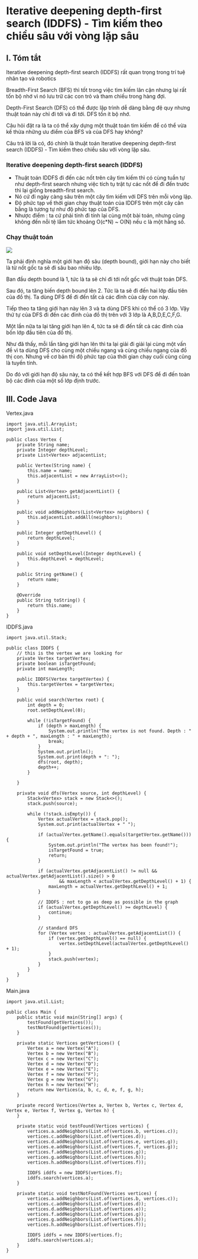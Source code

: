 # Iterative deepening depth-first search (IDDFS) - Tìm kiếm theo chiều sâu với vòng lặp sâu

## I. Tóm tắt

Iterative deepening depth-first search (IDDFS) rất quan trọng trong trí tuệ nhân tạo và robotics

Breadth-First Search (BFS) thì tốt trong việc tìm kiếm lân cận nhưng lại rất tốn bộ nhớ vì nó lưu trữ các con trỏ và tham chiếu trong hàng đợi.

Depth-First Search (DFS) có thể được lập trình dễ dàng bằng đệ quy nhưng thuật toán này chỉ đi tới và đi tới. DFS tốn ít bộ nhớ.

Câu hỏi đặt ra là ta có thể xây dựng một thuật toán tìm kiếm để có thể vừa kế thừa những ưu điểm của BFS và của DFS hay không?

Câu trả lời là có, đó chính là thuật toán Iterative deepening depth-first search (IDDFS) - Tìm kiếm theo chiều sâu với vòng lặp sâu.

### Iterative deepening depth-first search (IDDFS)

- Thuật toán IDDFS đi đến các nốt trên cây tìm kiếm thì có cùng tuần tự như depth-first search nhưng việc tích tụ trật tự các nốt để đi đến trước thì lại giống breadth-first search.
- Nó cứ đi ngày càng sâu trên một cây tìm kiếm với DFS trên mỗi vòng lặp.
- Độ phức tạp về thời gian chạy thuật toán của IDDFS trên một cây cân bằng là tương tự như độ phức tạp của DFS.
- Nhược điểm : ta cứ phải tính đi tính lại cùng một bài toán, nhưng cũng không đến nỗi tệ lắm tức khoảng O(c*N) ~ O(N) nếu c là một hằng số.

### Chạy thuật toán

![](diagrams/graph2.svg)

Ta phải định nghĩa một giới hạn độ sâu (depth bound), giới hạn này cho biết là từ nốt gốc ta sẽ đi sâu bao nhiêu lớp.

Ban đầu depth bound là 1, tức là ta sẽ chỉ đi tới nốt gốc với thuật toán DFS. 

Sau đó, ta tăng biến depth bound lên 2. Tức là ta sẽ đi đến hai lớp đầu tiên của đồ thị. Ta dùng DFS để đi đến tất cả các đỉnh của cây con này.

Tiếp theo ta tăng giới hạn này lên 3 và ta dùng DFS khi có thể có 3 lớp. Vậy thứ tự của DFS đi đến các đỉnh của đồ thị trên với 3 lớp là A,B,D,E,C,F,G.

Một lần nữa ta lại tăng giới hạn lên 4, tức ta sẽ đi đến tất cả các đỉnh của bốn lớp đầu tiên của đồ thị.

Như đã thấy, mỗi lần tăng giới hạn lên thì ta lại giải đi giải lại cùng một vấn đề vì ta dùng DFS cho cùng một chiều ngang và cùng chiều ngang của đồ thị con. Nhưng về cơ bản thì độ phức tạp của thời gian chạy cuối cùng cũng là tuyến tính.

Do đó với giới hạn độ sâu này, ta có thể kết hợp BFS với DFS để đi đến toàn bộ các đỉnh của một số lớp định trước. 


## III. Code Java

Vertex.java
````
import java.util.ArrayList;
import java.util.List;

public class Vertex {
    private String name;
    private Integer depthLevel;
    private List<Vertex> adjacentList;

    public Vertex(String name) {
        this.name = name;
        this.adjacentList = new ArrayList<>();
    }

    public List<Vertex> getAdjacentList() {
        return adjacentList;
    }

    public void addNeighbors(List<Vertex> neighbors) {
        this.adjacentList.addAll(neighbors);
    }

    public Integer getDepthLevel() {
        return depthLevel;
    }

    public void setDepthLevel(Integer depthLevel) {
        this.depthLevel = depthLevel;
    }

    public String getName() {
        return name;
    }

    @Override
    public String toString() {
        return this.name;
    }
}
````

IDDFS.java
````
import java.util.Stack;

public class IDDFS {
    // this is the vertex we are looking for
    private Vertex targetVertex;
    private boolean isTargetFound;
    private int maxLength;

    public IDDFS(Vertex targetVertex) {
        this.targetVertex = targetVertex;
    }

    public void search(Vertex root) {
        int depth = 0;
        root.setDepthLevel(0);

        while (!isTargetFound) {
            if (depth > maxLength) {
                System.out.println("The vertex is not found. Depth : " + depth + ", maxLength : " + maxLength);
                break;
            }
            System.out.println();
            System.out.print(depth + ": ");
            dfs(root, depth);
            depth++;
        }

    }

    private void dfs(Vertex source, int depthLevel) {
        Stack<Vertex> stack = new Stack<>();
        stack.push(source);

        while (!stack.isEmpty()) {
            Vertex actualVertex = stack.pop();
            System.out.print(actualVertex + " ");

            if (actualVertex.getName().equals(targetVertex.getName())) {
                System.out.println("The vertex has been found!");
                isTargetFound = true;
                return;
            }

            if (actualVertex.getAdjacentList() != null && actualVertex.getAdjacentList().size() > 0
                    && maxLength < actualVertex.getDepthLevel() + 1) {
                maxLength = actualVertex.getDepthLevel() + 1;
            }

            // IDDFS : not to go as deep as possible in the graph
            if (actualVertex.getDepthLevel() >= depthLevel) {
                continue;
            }

            // standard DFS
            for (Vertex vertex : actualVertex.getAdjacentList()) {
                if (vertex.getDepthLevel() == null) {
                    vertex.setDepthLevel(actualVertex.getDepthLevel() + 1);
                }
                stack.push(vertex);
            }
        }
    }
}
````

Main.java
````
import java.util.List;

public class Main {
    public static void main(String[] args) {
        testFound(getVertices());
        testNotFound(getVertices());
    }

    private static Vertices getVertices() {
        Vertex a = new Vertex("A");
        Vertex b = new Vertex("B");
        Vertex c = new Vertex("C");
        Vertex d = new Vertex("D");
        Vertex e = new Vertex("E");
        Vertex f = new Vertex("F");
        Vertex g = new Vertex("G");
        Vertex h = new Vertex("H");
        return new Vertices(a, b, c, d, e, f, g, h);
    }

    private record Vertices(Vertex a, Vertex b, Vertex c, Vertex d, Vertex e, Vertex f, Vertex g, Vertex h) {
    }

    private static void testFound(Vertices vertices) {
        vertices.a.addNeighbors(List.of(vertices.b, vertices.c));
        vertices.c.addNeighbors(List.of(vertices.d));
        vertices.d.addNeighbors(List.of(vertices.e, vertices.g));
        vertices.e.addNeighbors(List.of(vertices.f, vertices.g));
        vertices.f.addNeighbors(List.of(vertices.g));
        vertices.g.addNeighbors(List.of(vertices.h));
        vertices.h.addNeighbors(List.of(vertices.f));

        IDDFS iddfs = new IDDFS(vertices.f);
        iddfs.search(vertices.a);
    }

    private static void testNotFound(Vertices vertices) {
        vertices.a.addNeighbors(List.of(vertices.b, vertices.c));
        vertices.c.addNeighbors(List.of(vertices.d));
        vertices.d.addNeighbors(List.of(vertices.e));
        vertices.f.addNeighbors(List.of(vertices.g));
        vertices.g.addNeighbors(List.of(vertices.h));
        vertices.h.addNeighbors(List.of(vertices.f));

        IDDFS iddfs = new IDDFS(vertices.f);
        iddfs.search(vertices.a);
    }
}
````

